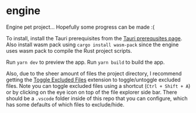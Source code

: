 # engine

Engine pet project... Hopefully some progress can be made :(

To install, install the Tauri prerequisites from the [Tauri prerequsites page](https://tauri.app/v1/guides/getting-started/prerequisites/). Also install wasm pack using `cargo install wasm-pack` since the engine uses wasm pack to compile the Rust project scripts.

Run `yarn dev` to preview the app. Run `yarn build` to build the app.

Also, due to the sheer amount of files the project directory, I recommend getting the [Toggle Excluded Files](https://marketplace.visualstudio.com/items?itemName=amodio.toggle-excluded-files) extension to toggle/untoggle excluded files. Note you can toggle excluded files using a shortcut (`Ctrl + Shift + A`) or by clicking on the eye icon on top of the file explorer side bar. There should be a `.vscode` folder inside of this repo that you can configure, which has some defaults of which files to exclude/hide.

